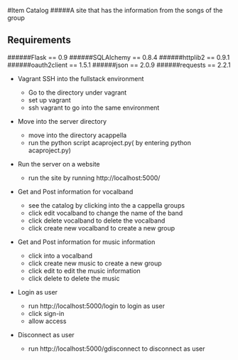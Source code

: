 #Item Catalog
#####A site that has the information from the songs of the group

## Requirements
######Flask == 0.9
######SQLAlchemy == 0.8.4
######httplib2 == 0.9.1
######oauth2client == 1.5.1
######json == 2.0.9
######requests == 2.2.1

* Vagrant SSH into the fullstack environment
  - Go to the directory under vagrant
  - set up vagrant
  - ssh vagrant to go into the same environment

* Move into the server directory
  - move into the directory acappella
  - run the python script acaproject.py( by entering python acaproject.py)

* Run the server on a website
  - run the site by running http://localhost:5000/

* Get and Post information for vocalband
  - see the catalog by clicking into the a cappella groups
  - click edit vocalband to change the name of the band
  - click delete vocalband to delete the vocalband
  - click create new vocalband to create a new group

* Get and Post information for music information
  - click into a vocalband
  - click create new music to create a new group
  - click edit to edit the music information
  - click delete to delete the music

* Login as user
  - run http://localhost:5000/login to login as user
  - click sign-in
  - allow access

* Disconnect as user
  - run http://localhost:5000/gdisconnect to disconnect as user


